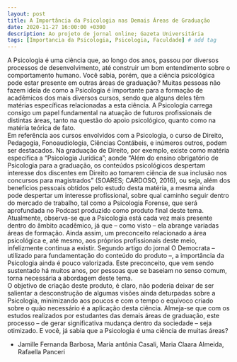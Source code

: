 ```yaml
---
layout: post
title: A Importância da Psicologia nas Demais Áreas de Graduação
date: 2020-11-27 16:00:00 +0300
description: Ao projeto de jornal online; Gazeta Universitária
tags: [Importancia da Psicologia, Psicologia, Faculdade] # add tag
---
```

A Psicologia é uma ciência que, ao longo dos anos, passou por diversos processos de desenvolvimento, até construir um bom entendimento sobre o comportamento humano. Você sabia, porém, que a ciência psicológica pode estar presente em outras áreas de graduação? 
Muitas pessoas não fazem ideia de como a Psicologia é importante para a formação de acadêmicos dos mais diversos cursos, sendo que alguns deles têm matérias específicas relacionadas a esta ciência. A Psicologia carrega consigo um papel fundamental na atuação de futuros profissionais de distintas áreas, tanto na questão do apoio psicológico, quanto como na matéria teórica de fato.  
 Em referência aos cursos envolvidos com a Psicologia, o curso de Direito, Pedagogia, Fonoaudiologia, Ciências Contábeis, e inúmeros outros, podem ser destacados. Na graduação de Direito, por exemplo, existe como matéria especifica a “Psicologia Jurídica”; aonde “Além do ensino obrigatório de Psicologia para a graduação, os conteúdos psicológicos despertam interesse dos discentes em Direito ao tomarem ciência de sua inclusão nos concursos para magistrados” (SOARES; CARDOSO, 2016), ou seja, além dos benefícios pessoais obtidos pelo estudo desta matéria, a mesma ainda pode despertar um interesse profissional, sobre qual caminho seguir dentro do mercado de trabalho, tal como a Psicologia Forense, que será aprofundada no Podcast produzido como produto final deste tema.
Atualmente, observa-se que a Psicologia está cada vez mais presente dentro do âmbito acadêmico, já que – como visto – ela abrange variadas áreas de formação. Ainda assim, um preconceito relacionado a área psicológica e, até mesmo, aos próprios profissionais deste meio, infelizmente continua a existir. Segundo artigo do jornal O Democrata – utilizado para fundamentação do conteúdo do produto –, a importância da Psicologia ainda é pouco valorizada. Este preconceito, que vem sendo sustentado há muitos anos, por pessoas que se baseiam no senso comum, torna necessária a abordagem deste tema.  
O objetivo de criação deste produto, é claro, não poderia deixar de ser salientar a desconstrução de algumas visões ainda deturpadas sobre a Psicologia, minimizando aos poucos e com o tempo o equívoco criado sobre o quão necessário é a aplicação desta ciência. Almeja-se que com os estudos realizados por estudantes das demais áreas de graduação, este processo – de gerar significativa mudança dentro da sociedade – seja otimizado. 
E você, já sabia que a Psicologia é uma ciência de muitas áreas?

- Jamille Fernanda Barbosa, Maria antônia Casali, Maria Claara Almeida, Rafaella Panceri

